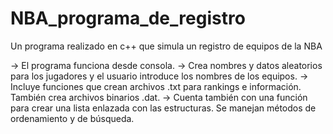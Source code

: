 # NBA_programa_de_registro
Un programa realizado en c++ que simula un registro de equipos de la NBA

->  El programa funciona desde consola. 
->  Crea nombres y datos aleatorios para los jugadores y el usuario introduce los nombres de los equipos.
-> Incluye funciones que crean archivos .txt para rankings e información. También crea archivos binarios .dat.
-> Cuenta también con una función para crear una lista enlazada con las estructuras. Se manejan métodos de ordenamiento y de búsqueda.
